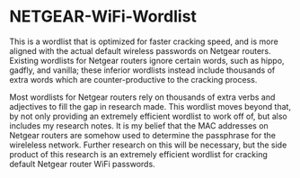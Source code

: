 # NETGEAR-WiFi-Wordlist
This is a wordlist that is optimized for faster cracking speed, and is more aligned with the actual default wireless passwords on Netgear routers.  Existing wordlists for Netgear routers ignore certain words, such as hippo, gadfly, and vanilla; these inferior wordlists instead include thousands of extra words which are counter-productive to the cracking process.

Most wordlists for Netgear routers rely on thousands of extra verbs and adjectives to fill the gap in research made.  This wordlist moves beyond that, by not only providing an extremely efficient wordlist to work off of, but also includes my research notes.  It is my belief that the MAC addresses on Netgear routers are somehow used to determine the passphrase for the wireleless network.  Further research on this will be necessary, but the side product of this research is an extremely efficient wordlist for cracking default Netgear router WiFi passwords.
